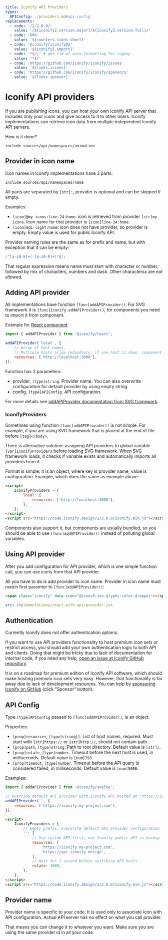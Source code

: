 ```yaml
title: Iconify API Providers
types:
  APIConfig: ./providers.md#api-config
replacements:
  - code: '/2/2.0.0/'
    value: '/${iconify2.version.major}/${iconify2.version.full}/'
  - code: '60k'
    value: '${counters.icons-short}'
  - code: '@iconify/iconify@2'
    value: '${iconify2.import}'
  - code: '*$/;' # get rid of auto-formatting for regexp
    value: '*$/'
  - code: 'https://github.com/iconify/iconify/issues'
    value: '${links.issues}'
  - code: 'https://github.com/iconify/iconify/sponsors'
    value: '${links.sponsor}'
```

# Iconify API providers

If you are publishing icons, you can host your own Iconify API server that includes only your icons and give access to it to other users. Iconify implementations can retrieve icon data from multiple independent Iconify API servers.

How is it done?

`include sources/api/namespaces/animation`

## Provider in icon name

Icon names in Iconify implementations have 3 parts:

`include sources/api/namespaces/name`

All parts are separated by `[str]:`, provider is optional and can be skipped if empty.

Examples:

- `[icon]@my-icons:line-24:home`: icon is retrieved from provider `[str]my-icons`. Icon name for that provider is `[icon]line-24:home`.
- `[icon]mdi-light:home`: icon does not have provider, so provider is empty. Empty value is used for public Iconify API.

Provider naming rules are the same as for prefix and name, but with exception that it can be empty:

```js
/^[a-z0-9]+(-[a-z0-9]+)*$/;
```

That regular expression means name must start with character or number, followed by mix of characters, numbers and dash. Other charactersx are not allowed.

## Adding API provider

All implementations have function `[func]addAPIProvider()`. For SVG framework it is `[func]Iconify.addAPIProvider()`, for components you need to import it from component.

Example for [React component](../../implementations/react/index.md):

```js
import { addAPIProvider } from '@iconify/react';

addAPIProvider('local', {
	// Array of host names.
	// Mutliple hosts allow redundancy: if one host is down, component will query another host.
	resources: ['http://localhost:3000'],
});
```

Function has 2 parameters:

- provider, `[type]string`. Provider name. You can also overwrite configuration for default provider by using empty string.
- config, `[type]APIConfig`. API configuration.

For more details see [addAPIProvider documentation from SVG framework](../../implementations/svg-framework/add-api-provider.md).

### IconifyProviders

Sometimes using function `[func]addAPIProvider()` is not simple. For example, if you are using SVG framework that is placed at the end of file before `[tag]</body>`.

There is alternative solution: assigning API providers to global variable `[var]IconifyProviders` before loading SVG framework. When SVG framework loads, it checks if variable exists and automatically imports all providers from it.

Format is simple: it is an object, where key is provider name, value is configuration. Example, which does the same as example above:

```html
<script>
	IconifyProviders = {
		local: {
			resources: ['http://localhost:3000'],
		},
	};
</script>
<script src="https://code.iconify.design/2/2.0.0/iconify.min.js"></script>
```

Components also support it, but components are usually bundled, so you should be able to use `[func]addAPIProvider()` instead of polluting global variables.

## Using API provider

After you add configuration for API provider, which is one simple function call, you can use icons from that API provider.

All you have to do is add provider to icon name. Provider in icon name must match first paramter to `[func]addAPIProvider()`:

```html
<span class="iconify" data-icon="@icons8:ios-glyphs:color-dropper"></span>
```

```yaml
src: implementations/react-with-api/provider.jsx
```

## Authentication

Currently Iconify does not offer authentication options.

If you want to use API providers functionality to host premium icon sets or restrict access, you should add your own authentication logic to both API and clients. Doing that might be tricky due to lack of documentation for internal code, if you need any help, [open an issue at Iconify GitHub repository](https://github.com/iconify/iconify/issues).

It is on a roadmap for premium edition of Iconify API software, which should make hosting premium icon sets very easy. However, that functionality is far away due to lack of development resources. You can help by [sponsoring Iconify on GitHub](https://github.com/iconify/iconify/sponsors) (click "Sponsor" button).

## API Config

Type `[type]APIConfig` passed to `[func]addAPIProvider()`, is an object.

Properties:

- `[prop]resources`, `[type]string[]`. List of host names, required. Must start with `[str]https://` or `[str]http://`, should not contain path.
- `[prop]path`, `[type]string`. Path to root directory. Default value is `[str]/`.
- `[prop]rotate`, `[type]number`. Timeout before the next host is used, in milliseconds. Default value is `[num]750`.
- `[prop]timeout`, `[type]number`. Timeout before the API query is considered failed, in milliseconds. Default value is `[num]5000`.

Examples:

```js
import { addAPIProvider } from '@iconify/svelte';

// Override default API provider with Iconify API hosted at 'https://iconify.my-project.com'
addAPIProvider('', {
	resources: ['https://iconify.my-project.com'],
});
```

```html
<script>
	IconifyProviders = {
		// Empty prefix: overwrite default API provider configuration
		'': {
			// Use custom API first, use Iconify public API as backup
			resources: [
				'https://iconify.my-project.com',
				'https://api.iconify.design',
			],
			// Wait for 1 second before switching API hosts
			rotate: 1000,
		},
	};
</script>
<script src="https://code.iconify.design/2/2.0.0/iconify.min.js"></script>
```

## Provider name

Provider name is specific to your code. It is used only to associate icon with API configuration. Actual API server has no effect on what you call provider.

That means you can change it to whatever you want. Make sure you are using the same provider id in all your code.
